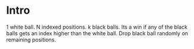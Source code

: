 # Intro

1 white ball. N indexed positions. k black balls.
Its a win if any of the black balls gets an index higher than the white ball.
Drop black ball randomly on remaining positions.
